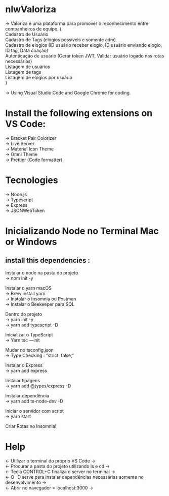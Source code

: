 # nlwValoriza

-> Valoriza é uma plataforma para promover o reconhecimento entre companheiros de equipe. {
<br>
  Cadastro de Usuário
<br>
  Cadastro de Tags (elogios possíveis e somente adm)
<br>
  Cadastro de elogios (ID usuário receber elogio, ID usuário enviando elogio, ID tag, Data criação)
<br>
  Autenticação de usuário (Gerar token JWT, Validar usuário logado nas rotas necessárias)
<br>
  Listagem de usuários
<br>
  Listagem de tags
<br>
  Listagem de elogios por usuário
<br>
}

-> Using Visual Studio Code and Google Chrome for coding.

# Install the following extensions on VS Code:
-> Bracket Pair Colorizer
<br>
-> Live Server
<br>
-> Material Icon Theme
<br>
-> Omni Theme
<br>
-> Prettier (Code formatter)

# Tecnologies
-> Node.js
<br> 
-> Typescript
<br>
-> Express
<br>
-> JSONWebToken
<br>

# Inicializando Node no Terminal Mac or Windows
## install this dependencies : 

Instalar o node na pasta do projeto 
<br>
-> npm init -y

Instalar o yarn macOS
<br>
-> Brew install yarn
<br>
-> Instalar o Insomnia ou Postman
<br>
-> Instalar o Beekeeper para SQL
<br>

Dentro do projeto
<br>
-> yarn init -y
<br>
-> yarn add typescript -D

Inicializar o TypeScript
<br>
-> Yarn tsc —init

Mudar no tsconfig.json
<br>
-> Type Checking : “strict: false,”

Instalar o Express
<br>
-> yarn add express

Instalar tipagens
<br>
-> yarn add @types/express -D

Instalar dependência
<br>
-> yarn add ts-node-dev -D

Iniciar o servidor com script
<br>
-> yarn start

Criar Rotas no Insomnia!

# Help
<- Utilizar o terminal do próprio VS Code ->
<br>
<- Procurar a pasta do projeto utilizando ls e cd ->
<br>
<- Tecla CONTROL+C finaliza o server no terminal ->
<br>
<- O -D serve para instalar dependências necessárias somente no desenvolvimento ->
<br>
<- Abrir no navegador = localhost:3000 ->

